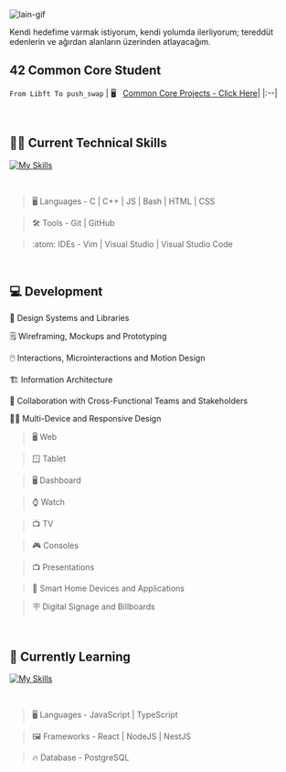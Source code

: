 <img src="https://media.tenor.com/ZwiXDI5sKe0AAAAC/lain-serial-experiments-lain.gif" alt="lain-gif" border="0">

<p>Kendi hedefime varmak istiyorum, kendi yolumda ilerliyorum; tereddüt edenlerin ve ağırdan alanların üzerinden atlayacağım.</p>

## 42 Common Core Student

`From Libft To push_swap`
| 🖥️  &nbsp; [Common Core Projects - Click Here](https://github.com/mogullar/42_projects/blob/main/README.md)|
|:--|

<br>

## 🧑‍💻 Current Technical Skills

[![My Skills](https://skillicons.dev/icons?i=c,cpp,js,bash,vim,py,arduino,vscode,html,css,github,git,visualstudio)](https://skillicons.dev)

<br>

> :desktop_computer:  Languages - C | C++ | JS | Bash | HTML | CSS

> :hammer_and_wrench:  Tools - Git | GitHub

> :atom:  IDEs - Vim | Visual Studio | Visual Studio Code

<br>

## 💻 Development

  📑 Design Systems and Libraries
  
  🗒️ Wireframing, Mockups and Prototyping
  
  🖱️ Interactions, Microinteractions and Motion Design
  
  🏗️ Information Architecture
  
  📢 Collaboration with Cross-Functional Teams and Stakeholders
  
  🧑‍💻 Multi-Device and Responsive Design
  > 🖥️ Web

  > :window: Tablet
 
  > 🖥️ Dashboard

  > ⌚ Watch

  > 📺 TV

  > 🎮 Consoles
 
  > 📺 Presentations

  > 📶 Smart Home Devices and Applications
 
  > :placard: Digital Signage and Billboards
    
</details>

<br>

## 🌱 Currently Learning

[![My Skills](https://skillicons.dev/icons?i=nodejs,react,ts,postgresql)](https://skillicons.dev)

<br>

> :desktop_computer:  Languages - JavaScript | TypeScript

> :framed_picture: Frameworks - React | NodeJS | NestJS

> :fire: Database - PostgreSQL
